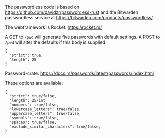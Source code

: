 The passwordless code is based on https://github.com/davidzr/passwordless-rust and the Bitwarden passwordless service at https://bitwarden.com/products/passwordless/.

The webframework is Rocket: https://rocket.rs/

A GET to `/pwd` will generate five passwords with default settings. A POST to `/pwd` will alter the defaults if this body is supplied

```
{
  "strict": true,
  "length": 25
}
```

Password-crate: https://docs.rs/passwords/latest/passwords/index.html

These options are available:

```
{
  "strict": true/false,
  "length": 25/int
  "numbers": true/false,
  "lowercase_letters": true/false,
  "uppercase_letters": true/false,
  "symbols": true/false,
  "spaces": true/false,
  "exclude_similar_characters": true/false,
}
```
